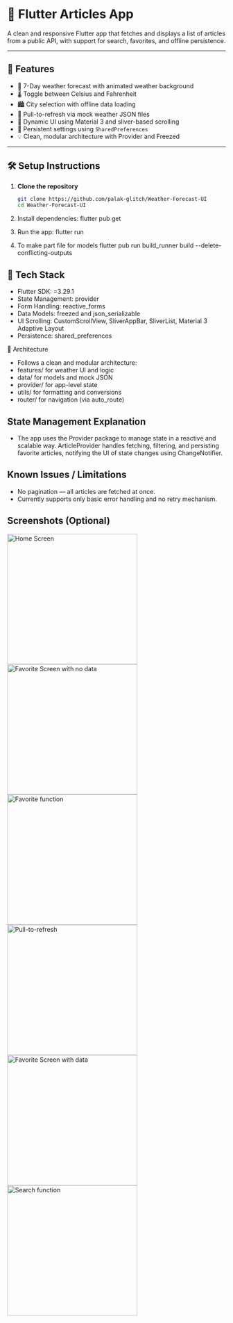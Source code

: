 # 📰 Flutter Articles App

A clean and responsive Flutter app that fetches and displays a list of articles from a public API, with support for search, favorites, and offline persistence.

---

## 🚀 Features

- 🌇 7-Day weather forecast with animated weather background
- 🌡️ Toggle between Celsius and Fahrenheit
- 🏙️ City selection with offline data loading
- 🔁 Pull-to-refresh via mock weather JSON files
- 🎨 Dynamic UI using Material 3 and sliver-based scrolling
- 🧠 Persistent settings using `SharedPreferences`
- 💡 Clean, modular architecture with Provider and Freezed

---

## 🛠️ Setup Instructions

1. **Clone the repository**
   ```bash
   git clone https://github.com/palak-glitch/Weather-Forecast-UI
   cd Weather-Forecast-UI

2. Install dependencies:
   flutter pub get

4. Run the app:
   flutter run

5. To make part file for models
   flutter pub run build_runner build --delete-conflicting-outputs


## 🧰 Tech Stack
- Flutter SDK: =3.29.1
- State Management: provider
- Form Handling: reactive_forms
- Data Models: freezed and json_serializable
- UI Scrolling: CustomScrollView, SliverAppBar, SliverList, Material 3 Adaptive Layout
- Persistence: shared_preferences

🧩 Architecture
- Follows a clean and modular architecture:
- features/ for weather UI and logic
- data/ for models and mock JSON
- provider/ for app-level state
- utils/ for formatting and conversions
- router/ for navigation (via auto_route)


## State Management Explanation
- The app uses the Provider package to manage state in a reactive and scalable way. ArticleProvider handles fetching, filtering, and
  persisting favorite articles, notifying the UI of state changes using ChangeNotifier.


## Known Issues / Limitations
- No pagination — all articles are fetched at once.
- Currently supports only basic error handling and no retry mechanism.


## Screenshots (Optional)
[//]: # (![Home Screen]&#40;assets/1.jpg&#41;)

<img src="assets/1.jpg" width="300" alt="Home Screen">  <img src="assets/2.jpg" width="300" alt="Favorite Screen with no data">
<img src="assets/3.jpg" width="300" alt="Favorite function">  <img src="assets/4.jpg" width="300" alt="Pull-to-refresh">
<img src="assets/5.jpg" width="300" alt="Favorite Screen with data">  <img src="assets/6.jpg" width="300" alt="Search function">
